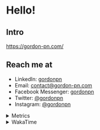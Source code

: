 # Hello!

## Intro

<https://gordon-pn.com/>

## Reach me at

- LinkedIn: [gordonpn](https://www.linkedin.com/in/gordonpn/)
- Email: [contact@gordon-pn.com](mailto:contact@gordon-pn.com)
- Facebook Messenger: [gordonpn](https://www.messenger.com/t/Gordonpn)
- Twitter: [@gordonpn](https://twitter.com/Gordonpn)
- Instagram: [@gordonpn](https://www.instagram.com/gordonpn/)

<details>
  <summary>Metrics</summary>

  <img align="center" src="https://github.com/gordonpn/gordonpn/blob/master/github-metrics.svg" alt="GitHub Metrics">

</details>

<details>
  <summary>WakaTime</summary>

  <!--START_SECTION:waka-->
📊 **This Week I Spent My Time On** 

```text
💬 Programming Languages: 
Java                     7 hrs 40 mins       ███████████████████░░░░░░   76.20 % 
XML                      58 mins             ██░░░░░░░░░░░░░░░░░░░░░░░   09.70 % 
Brazil Dependency Config 36 mins             ██░░░░░░░░░░░░░░░░░░░░░░░   06.06 % 
Bash                     18 mins             █░░░░░░░░░░░░░░░░░░░░░░░░   03.14 % 
Prettier File            9 mins              ░░░░░░░░░░░░░░░░░░░░░░░░░   01.56 % 

🔥 Editors: 
IntelliJ IDEA            9 hrs 42 mins       ████████████████████████░   96.42 % 
VS Code                  21 mins             █░░░░░░░░░░░░░░░░░░░░░░░░   03.58 % 
```


 Last Updated on 04/02/2025 16:26:28 UTC
<!--END_SECTION:waka-->
</details>
